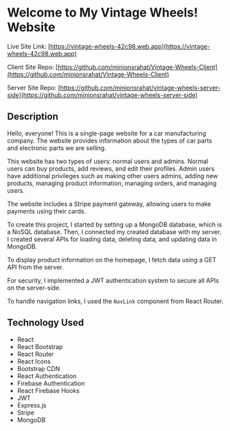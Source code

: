 # Welcome to My Vintage Wheels! Website

Live Site Link: [https://vintage-wheels-42c98.web.app](https://vintage-wheels-42c98.web.app)

Client Site Repo: [https://github.com/minionsrahat/Vintage-Wheels-Client](https://github.com/minionsrahat/Vintage-Wheels-Client)


Server Site Repo: [https://github.com/minionsrahat/vintage-wheels-server-side](https://github.com/minionsrahat/vintage-wheels-server-side)


## Description

Hello, everyone! This is a single-page website for a car manufacturing company. The website provides information about the types of car parts and electronic parts we are selling.

This website has two types of users: normal users and admins. Normal users can buy products, add reviews, and edit their profiles. Admin users have additional privileges such as making other users admins, adding new products, managing product information, managing orders, and managing users.

The website includes a Stripe payment gateway, allowing users to make payments using their cards.

To create this project, I started by setting up a MongoDB database, which is a NoSQL database. Then, I connected my created database with my server. I created several APIs for loading data, deleting data, and updating data in MongoDB.

To display product information on the homepage, I fetch data using a GET API from the server.

For security, I implemented a JWT authentication system to secure all APIs on the server-side.

To handle navigation links, I used the `NavLink` component from React Router.

## Technology Used

- React
- React Bootstrap
- React Router
- React Icons
- Bootstrap CDN
- React Authentication
- Firebase Authentication
- React Firebase Hooks
- JWT
- Express.js
- Stripe
- MongoDB



